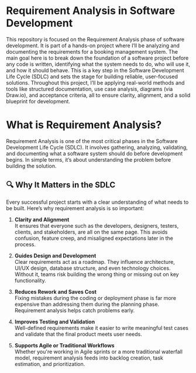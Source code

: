 # Requirement Analysis in Software Development
This repository is focused on the Requirement Analysis phase of software development. It is part of a hands-on project where I’ll be analyzing and documenting the requirements for a booking management system. The main goal here is to break down the foundation of a software project before any code is written, identifying what the system needs to do, who will use it, and how it should behave. This is a key step in the Software Development Life Cycle (SDLC) and sets the stage for building reliable, user-focused solutions. Throughout this project, I’ll be applying real-world methods and tools like structured documentation, use case analysis, diagrams (via Draw.io), and acceptance criteria, all to ensure clarity, alignment, and a solid blueprint for development.

# What is Requirement Analysis?
Requirement Analysis is one of the most critical phases in the Software Development Life Cycle (SDLC). It involves gathering, analyzing, validating, and documenting what a software system should do before development begins. In simple terms, it’s about understanding the problem before building the solution.

## 🔍 Why It Matters in the SDLC
Every successful project starts with a clear understanding of what needs to be built. Here’s why requirement analysis is so important:

1. **Clarity and Alignment**  
   It ensures that everyone such as the developers, designers, testers, clients, and stakeholders, are all on the same page. This avoids confusion, feature creep, and misaligned expectations later in the process.

2. **Guides Design and Development**  
   Clear requirements act as a roadmap. They influence architecture, UI/UX design, database structure, and even technology choices. Without it, teams risk building the wrong thing or missing out on key functionality.

3. **Reduces Rework and Saves Cost**  
   Fixing mistakes during the coding or deployment phase is far more expensive than addressing them during the planning phase. Requirement analysis helps catch problems early.

4. **Improves Testing and Validation**  
   Well-defined requirements make it easier to write meaningful test cases and validate that the final product meets user needs.

5. **Supports Agile or Traditional Workflows**  
   Whether you're working in Agile sprints or a more traditional waterfall model, requirement analysis feeds into backlog creation, task estimation, and prioritization.
